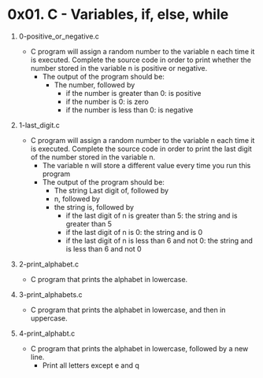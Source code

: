 # 0x01. C - Variables, if, else, while

1. 0-positive_or_negative.c
   - C program will assign a random number to the variable n each time it is executed. Complete the source code in order to print whether the number stored in the variable n is positive or negative.
     - The output of the program should be:
       - The number, followed by
         - if the number is greater than 0: is positive
         - if the number is 0: is zero
         - if the number is less than 0: is negative

2. 1-last_digit.c
   - C program will assign a random number to the variable n each time it is executed. Complete the source code in order to print the last digit of the number stored in the variable n.
     - The variable n will store a different value every time you run this program
     - The output of the program should be:
       - The string Last digit of, followed by
       - n, followed by
       - the string is, followed by
         - if the last digit of n is greater than 5: the string and is greater than 5
         - if the last digit of n is 0: the string and is 0
         - if the last digit of n is less than 6 and not 0: the string and is less than 6 and not 0

3. 2-print_alphabet.c
   - C program that prints the alphabet in lowercase.

4. 3-print_alphabets.c
   - C program that prints the alphabet in lowercase, and then in uppercase.

5. 4-print_alphabt.c
   - C program that prints the alphabet in lowercase, followed by a new line.
     - Print all letters except e and q

